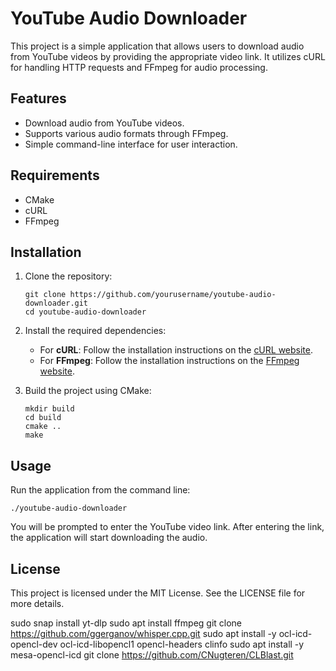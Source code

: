 # YouTube Audio Downloader

This project is a simple application that allows users to download audio from YouTube videos by providing the appropriate video link. It utilizes cURL for handling HTTP requests and FFmpeg for audio processing.

## Features

- Download audio from YouTube videos.
- Supports various audio formats through FFmpeg.
- Simple command-line interface for user interaction.

## Requirements

- CMake
- cURL
- FFmpeg

## Installation

1. Clone the repository:
   ```
   git clone https://github.com/yourusername/youtube-audio-downloader.git
   cd youtube-audio-downloader
   ```

2. Install the required dependencies:
   - For **cURL**: Follow the installation instructions on the [cURL website](https://curl.se/download.html).
   - For **FFmpeg**: Follow the installation instructions on the [FFmpeg website](https://ffmpeg.org/download.html).

3. Build the project using CMake:
   ```
   mkdir build
   cd build
   cmake ..
   make
   ```

## Usage

Run the application from the command line:
```
./youtube-audio-downloader
```

You will be prompted to enter the YouTube video link. After entering the link, the application will start downloading the audio.

## License

This project is licensed under the MIT License. See the LICENSE file for more details.

sudo snap install yt-dlp 
sudo apt install ffmpeg
git clone https://github.com/ggerganov/whisper.cpp.git
sudo apt install -y ocl-icd-opencl-dev ocl-icd-libopencl1 opencl-headers clinfo
sudo apt install -y mesa-opencl-icd
git clone https://github.com/CNugteren/CLBlast.git
